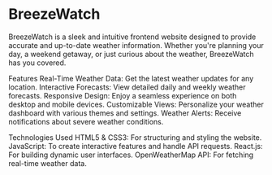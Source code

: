 # BreezeWatch
BreezeWatch is a sleek and intuitive frontend website designed to provide accurate and up-to-date weather information. Whether you're planning your day, a weekend getaway, or just curious about the weather, BreezeWatch has you covered.

Features
Real-Time Weather Data: Get the latest weather updates for any location.
Interactive Forecasts: View detailed daily and weekly weather forecasts.
Responsive Design: Enjoy a seamless experience on both desktop and mobile devices.
Customizable Views: Personalize your weather dashboard with various themes and settings.
Weather Alerts: Receive notifications about severe weather conditions.

Technologies Used
HTML5 & CSS3: For structuring and styling the website.
JavaScript: To create interactive features and handle API requests.
React.js: For building dynamic user interfaces.
OpenWeatherMap API: For fetching real-time weather data.
